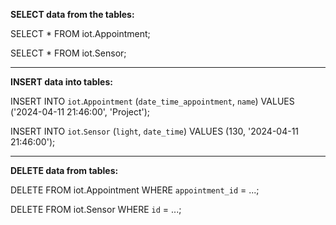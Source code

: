 **SELECT data from the tables:**

SELECT * FROM iot.Appointment;

SELECT * FROM iot.Sensor;

-----------------------------------------------------------------------
**INSERT data into tables:**

INSERT INTO `iot`.`Appointment` (`date_time_appointment`, `name`)
VALUES ('2024-04-11 21:46:00', 'Project');

INSERT INTO `iot`.`Sensor` (`light`, `date_time`)
VALUES (130, '2024-04-11 21:46:00');

------------------------------------------------
**DELETE data from tables:**

DELETE FROM iot.Appointment WHERE `appointment_id` = ...;

DELETE FROM iot.Sensor WHERE `id` = ...;